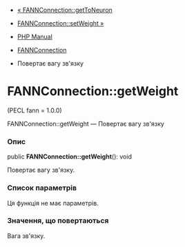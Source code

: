 - [« FANNConnection::getToNeuron](fannconnection.gettoneuron.md)
- [FANNConnection::setWeight »](fannconnection.setweight.md)

- [PHP Manual](index.md)
- [FANNConnection](class.fannconnection.md)
- Повертає вагу зв'язку

# FANNConnection::getWeight

(PECL fann = 1.0.0)

FANNConnection::getWeight — Повертає вагу зв'язку

### Опис

public **FANNConnection::getWeight**(): void

Повертає вагу зв'язку.

### Список параметрів

Ця функція не має параметрів.

### Значення, що повертаються

Вага зв'язку.
